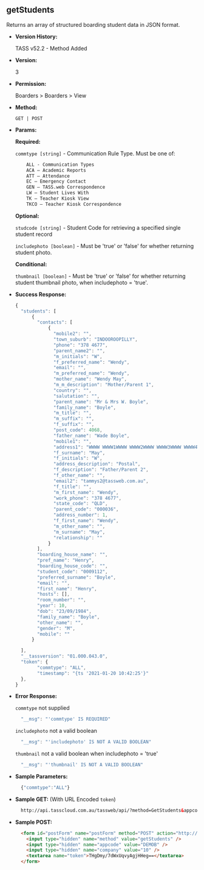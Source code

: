 **getStudents**
----
  Returns an array of structured boarding student data in JSON format.
  
* **Version History:**

  TASS v52.2 - Method Added

* **Version:**

  3

* **Permission:**

  Boarders > Boarders > View

* **Method:**

  `GET | POST`
  
*  **Params:**

   **Required:**
 
   `commtype [string]` - Communication Rule Type. Must be one of:
    ```HTML
        ALL - Communication Types
        ACA – Academic Reports
        ATT – Attendance
        EC – Emergency Contact
        GEN – TASS.web Correspondence
        LW – Student Lives With
        TK – Teacher Kiosk View
        TKCO – Teacher Kiosk Correspondence
    ```                       

   **Optional:**

   `studcode [string]` - Student Code for retrieving a specified single student record

   `includephoto [boolean]` - Must be 'true' or 'false' for whether returning student photo.

   **Conditional:**

   `thumbnail [boolean]` - Must be 'true' or 'false' for whether returning student thumbnail photo, when includephoto = 'true'.

* **Success Response:**

    ```javascript
    {
      "students": [
          {
            "contacts": [
                {
                  "mobile2": "",
                  "town_suburb": "INDOOROOPILLY",
                  "phone": "378 4677",
                  "parent_name2": "",
                  "m_initials": "W",
                  "f_preferred_name": "Wendy",
                  "email": "",
                  "m_preferred_name": "Wendy",
                  "mother_name": "Wendy May",
                  "m_m_description": "Mother/Parent 1",
                  "country": "",
                  "salutation": "",
                  "parent_name": "Mr & Mrs W. Boyle",
                  "family_name": "Boyle",
                  "m_title": "",
                  "m_suffix": "",
                  "f_suffix": "",
                  "post_code": 4068,
                  "father_name": "Wade Boyle",
                  "mobile1": "",
                  "address1": "WWWW WWWW1WWWW WWWW2WWWW WWWW3WWWW WWWW4WWWW WWWA5",
                  "f_surname": "May",
                  "f_initials": "W",
                  "address_description": "Postal",
                  "f_description": "Father/Parent 2",
                  "f_other_name": "",
                  "email2": "tammys2@tassweb.com.au",
                  "f_title": "",
                  "m_first_name": "Wendy",
                  "work_phone": "378 4677",
                  "state_code": "QLD",
                  "parent_code": "000036",
                  "address_number": 1,
                  "f_first_name": "Wendy",
                  "m_other_name": "",
                  "m_surname": "May",
                  "relationship": ""
                }
            ],
            "boarding_house_name": "",
            "pref_name": "Henry",
            "boarding_house_code": "",
            "student_code": "0009112",
            "preferred_surname": "Boyle",
            "email": "",
            "first_name": "Henry",
            "hosts": [],
            "room_number": "",
            "year": 10,
            "dob": "23/09/1984",
            "family_name": "Boyle",
            "other_name": "",
            "gender": "M",
            "mobile": ""
          }

      ],
      "__tassversion": "01.000.043.0",
      "token": {
            "commtype": "ALL",
            "timestamp": "{ts '2021-01-20 10:42:25'}"
      },
    }
    ```
 
* **Error Response:**

    `commtype` not supplied
    ```javascript
      "__msg": "'commtype' IS REQUIRED"
    ```

    `includephoto` not a valid boolean
    ```javascript
      "__msg": "'includephoto' IS NOT A VALID BOOLEAN"
    ```

    `thumbnail` not a valid boolean when includephoto = 'true'
    ```javascript
      "__msg": "'thumbnail' IS NOT A VALID BOOLEAN"
    ```
    
* **Sample Parameters:**

  ```javascript
    {"commtype":"ALL"}
  ```

* **Sample GET:** (With URL Encoded `token`)

  ```HTML
    http://api.tasscloud.com.au/tassweb/api/?method=GetStudents&appcode=DEMOB&company=10&token=THgDmy%2F7dWxUqvyAgjHHeg%3D%3D
  ```
  
* **Sample POST:**

  ```HTML
    <form id="postForm" name="postForm" method="POST" action="http://api.tasscloud.com.au/tassweb/api/">
      <input type="hidden" name="method" value="getStudents" />
      <input type="hidden" name="appcode" value="DEMOB" />
      <input type="hidden" name="company" value="10" />
      <textarea name="token">THgDmy/7dWxUqvyAgjHHeg==</textarea>
    </form>
  ```
